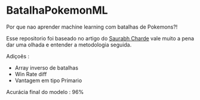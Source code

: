 # BatalhaPokemonML
Por que nao aprender machine learning com batalhas de Pokemons?!

Esse repositorio foi baseado no artigo do [Saurabh Charde](https://medium.com/ai-enigma/predicting-pokemon-battle-winner-using-machine-learning-d1ed055ac50) vale muito a pena dar uma olhada e entender a metodologia seguida.

Adiçoẽs : 
- Array inverso de batalhas
- Win Rate diff
- Vantagem em tipo Primario

Acurácia final do modelo :
96%
